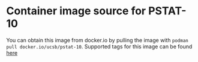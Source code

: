 # Container image source for PSTAT-10
You can obtain this image from docker.io by pulling the image with `podman pull docker.io/ucsb/pstat-10`. Supported tags for this image can be found [here](https://hub.docker.com/r/ucsb/pstat-10/tags)

